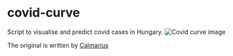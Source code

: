 # covid-curve
Script to visualise and predict covid cases in Hungary.
![Covid curve image](https://i.imgur.com/XPmWd1E.png)

The original is written by [Calmarius](https://github.com/Calmarius)

